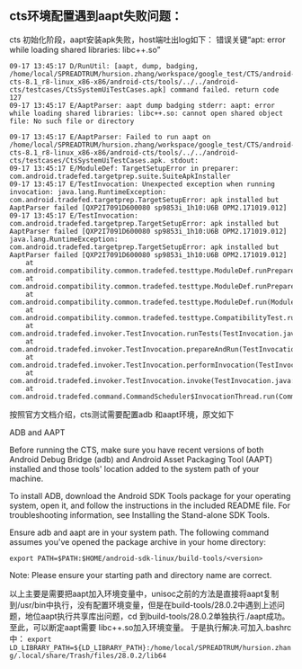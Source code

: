 ## cts环境配置遇到aapt失败问题：
cts 初始化阶段，aapt安装apk失败，host端吐出log如下：
错误关键“apt: error while loading shared libraries: libc++.so”

```
09-17 13:45:17 D/RunUtil: [aapt, dump, badging, /home/local/SPREADTRUM/hursion.zhang/workspace/google_test/CTS/android-cts-8.1_r8-linux_x86-x86/android-cts/tools/../../android-cts/testcases/CtsSystemUiTestCases.apk] command failed. return code 127
09-17 13:45:17 E/AaptParser: aapt dump badging stderr: aapt: error while loading shared libraries: libc++.so: cannot open shared object file: No such file or directory

09-17 13:45:17 E/AaptParser: Failed to run aapt on /home/local/SPREADTRUM/hursion.zhang/workspace/google_test/CTS/android-cts-8.1_r8-linux_x86-x86/android-cts/tools/../../android-cts/testcases/CtsSystemUiTestCases.apk. stdout: 
09-17 13:45:17 E/ModuleDef: TargetSetupError in preparer: com.android.tradefed.targetprep.suite.SuiteApkInstaller
09-17 13:45:17 E/TestInvocation: Unexpected exception when running invocation: java.lang.RuntimeException: com.android.tradefed.targetprep.TargetSetupError: apk installed but AaptParser failed [QXP2I7091D600080 sp9853i_1h10:U6B OPM2.171019.012]
09-17 13:45:17 E/TestInvocation: com.android.tradefed.targetprep.TargetSetupError: apk installed but AaptParser failed [QXP2I7091D600080 sp9853i_1h10:U6B OPM2.171019.012]
java.lang.RuntimeException: com.android.tradefed.targetprep.TargetSetupError: apk installed but AaptParser failed [QXP2I7091D600080 sp9853i_1h10:U6B OPM2.171019.012]
	at com.android.compatibility.common.tradefed.testtype.ModuleDef.runPreparerSetup(ModuleDef.java:354)
	at com.android.compatibility.common.tradefed.testtype.ModuleDef.runPreparerSetups(ModuleDef.java:288)
	at com.android.compatibility.common.tradefed.testtype.ModuleDef.run(ModuleDef.java:250)
	at com.android.compatibility.common.tradefed.testtype.CompatibilityTest.run(CompatibilityTest.java:477)
	at com.android.tradefed.invoker.TestInvocation.runTests(TestInvocation.java:796)
	at com.android.tradefed.invoker.TestInvocation.prepareAndRun(TestInvocation.java:471)
	at com.android.tradefed.invoker.TestInvocation.performInvocation(TestInvocation.java:322)
	at com.android.tradefed.invoker.TestInvocation.invoke(TestInvocation.java:984)
	at com.android.tradefed.command.CommandScheduler$InvocationThread.run(CommandScheduler.java:558)
```


按照官方文档介绍，cts测试需要配置adb 和aapt环境，原文如下

ADB and AAPT

Before running the CTS, make sure you have recent versions of both Android Debug Bridge (adb) and Android Asset Packaging Tool (AAPT) installed and those tools' location added to the system path of your machine.

To install ADB, download the Android SDK Tools package for your operating system, open it, and follow the instructions in the included README file. For troubleshooting information, see Installing the Stand-alone SDK Tools.

Ensure adb and aapt are in your system path. The following command assumes you've opened the package archive in your home directory:

`export PATH=$PATH:$HOME/android-sdk-linux/build-tools/<version>`
  
  Note: Please ensure your starting path and directory name are correct.
  
  以上主要是需要把aapt加入环境变量中，unisoc之前的方法是直接将aapt复制到/usr/bin中执行，没有配置环境变量，但是在build-tools/28.0.2中遇到上述问题，地位aapt执行共享库出问题，cd 到build-tools/28.0.2单独执行./aapt成功。
  至此，可以断定aapt需要 libc++.so加入环境变量。
  于是执行解决.可加入.bashrc中：
  `export LD_LIBRARY_PATH=${LD_LIBRARY_PATH}:/home/local/SPREADTRUM/hursion.zhang/.local/share/Trash/files/28.0.2/lib64`
